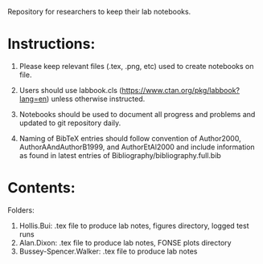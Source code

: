 Repository for researchers to keep their lab notebooks.

# Instructions:

1. Please keep relevant files (.tex, .png, etc) used to create notebooks on file.

2. Users should use labbook.cls (https://www.ctan.org/pkg/labbook?lang=en) unless otherwise instructed.
 
3. Notebooks should be used to document all progress and problems and updated to git repository daily.

4. Naming of BibTeX entries should follow convention of Author2000, AuthorAAndAuthorB1999, and AuthorEtAl2000 and include information as found in latest entries of Bibliography/bibliography.full.bib 

# Contents:

Folders:

1. Hollis.Bui: .tex file to produce lab notes, figures directory, logged test runs
2. Alan.Dixon: .tex file to produce lab notes, FONSE plots directory
3. Bussey-Spencer.Walker: .tex file to produce lab notes


